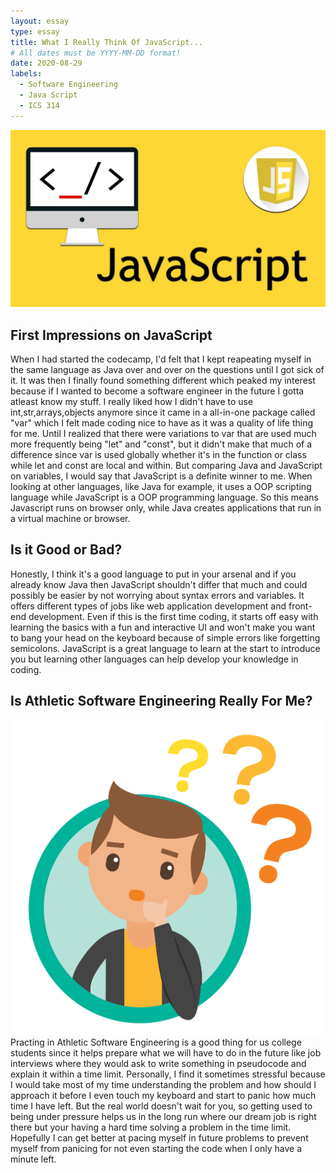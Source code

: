 ```yaml
---
layout: essay
type: essay
title: What I Really Think Of JavaScript...
# All dates must be YYYY-MM-DD format!
date: 2020-08-29
labels:
  - Software Engineering
  - Java Script
  - ICS 314
---
```


<img class="ui image" src="../images/java_script_banner.jpg">

## First Impressions on JavaScript 

When I had started the codecamp, I'd felt that I kept reapeating myself in the same language as Java over and over on the questions until I got sick of it. It was then I finally found something different which peaked my interest because if I wanted to become a software engineer in the future I gotta atleast know my stuff. I really liked how I didn't have to use int,str,arrays,objects anymore since it came in a all-in-one package called "var" which I felt made coding nice to have as it was a quality of life thing for me.
Until I realized that there were variations to var that are used much more frequently being "let" and "const", but it didn't make that much of a difference since var is used globally whether it's in the function or class while let and const are local and within. But comparing Java and JavaScript on variables, I would say that JavaScript is a definite winner to me. When looking
at other languages, like Java for example, it uses a OOP scripting language while JavaScript is a OOP programming language. So this means Javascript runs on browser only, while Java creates applications that run in a virtual machine or browser.

## Is it Good or Bad?

Honestly, I think it's a good language to put in your arsenal and if you already know Java then JavaScript shouldn't differ that much and could possibly be easier by not worrying about syntax errors and variables. It offers different types of jobs like web application development and front-end development. Even if this is the first time coding, it starts off easy with learning the basics with a fun and interactive UI and won't make you want to bang your head on the keyboard because of simple errors like forgetting semicolons. JavaScript is a great language to learn at the start to introduce you but learning other languages can help develop your knowledge in coding.
## Is Athletic Software Engineering Really For Me?
<img class="ui small left floated image" src="../images/thinking.png"> 
Practing in Athletic Software Engineering is a good thing for us college students since it 
helps prepare what we will have to do in the future like job interviews where they would ask to write something in pseudocode and explain it within a time limit. Personally, I find it sometimes stressful because I would take most of my time understanding the problem and how should I approach it before I even touch my keyboard and start to panic how much time I have left. But the real world doesn't wait for you, so getting used to being under pressure helps us in the long run where our dream job is right there but your having a hard time solving a problem in the time limit. Hopefully I can get better at pacing myself in future problems to prevent myself from panicing for not even starting the code when I only have a minute left.

